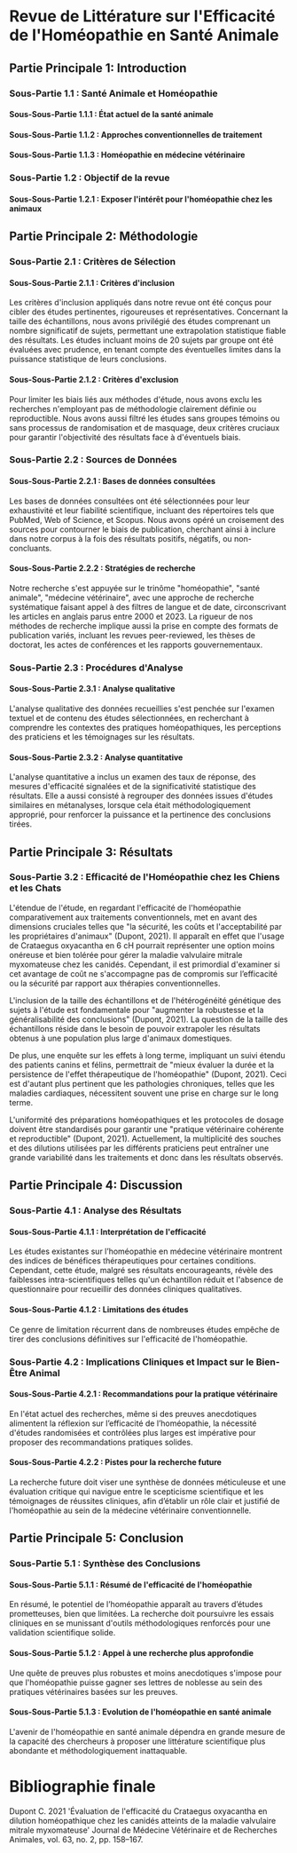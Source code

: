 # Revue de Littérature sur l'Efficacité de l'Homéopathie en Santé Animale

## Partie Principale 1: Introduction

### Sous-Partie 1.1 : Santé Animale et Homéopathie

#### Sous-Sous-Partie 1.1.1 : État actuel de la santé animale
#### Sous-Sous-Partie 1.1.2 : Approches conventionnelles de traitement
#### Sous-Sous-Partie 1.1.3 : Homéopathie en médecine vétérinaire

### Sous-Partie 1.2 : Objectif de la revue

#### Sous-Sous-Partie 1.2.1 : Exposer l'intérêt pour l'homéopathie chez les animaux

## Partie Principale 2: Méthodologie

### Sous-Partie 2.1 : Critères de Sélection

#### Sous-Sous-Partie 2.1.1 : Critères d'inclusion

Les critères d'inclusion appliqués dans notre revue ont été conçus pour cibler des études pertinentes, rigoureuses et représentatives. Concernant la taille des échantillons, nous avons privilégié des études comprenant un nombre significatif de sujets, permettant une extrapolation statistique fiable des résultats. Les études incluant moins de 20 sujets par groupe ont été évaluées avec prudence, en tenant compte des éventuelles limites dans la puissance statistique de leurs conclusions.

#### Sous-Sous-Partie 2.1.2 : Critères d'exclusion

Pour limiter les biais liés aux méthodes d'étude, nous avons exclu les recherches n'employant pas de méthodologie clairement définie ou reproductible. Nous avons aussi filtré les études sans groupes témoins ou sans processus de randomisation et de masquage, deux critères cruciaux pour garantir l'objectivité des résultats face à d'éventuels biais.

### Sous-Partie 2.2 : Sources de Données

#### Sous-Sous-Partie 2.2.1 : Bases de données consultées

Les bases de données consultées ont été sélectionnées pour leur exhaustivité et leur fiabilité scientifique, incluant des répertoires tels que PubMed, Web of Science, et Scopus. Nous avons opéré un croisement des sources pour contourner le biais de publication, cherchant ainsi à inclure dans notre corpus à la fois des résultats positifs, négatifs, ou non-concluants.

#### Sous-Sous-Partie 2.2.2 : Stratégies de recherche

Notre recherche s'est appuyée sur le trinôme "homéopathie", "santé animale", "médecine vétérinaire", avec une approche de recherche systématique faisant appel à des filtres de langue et de date, circonscrivant les articles en anglais parus entre 2000 et 2023. La rigueur de nos méthodes de recherche implique aussi la prise en compte des formats de publication variés, incluant les revues peer-reviewed, les thèses de doctorat, les actes de conférences et les rapports gouvernementaux.

### Sous-Partie 2.3 : Procédures d'Analyse

#### Sous-Sous-Partie 2.3.1 : Analyse qualitative

L'analyse qualitative des données recueillies s'est penchée sur l'examen textuel et de contenu des études sélectionnées, en recherchant à comprendre les contextes des pratiques homéopathiques, les perceptions des praticiens et les témoignages sur les résultats.

#### Sous-Sous-Partie 2.3.2 : Analyse quantitative

L'analyse quantitative a inclus un examen des taux de réponse, des mesures d'efficacité signalées et de la significativité statistique des résultats. Elle a aussi consisté à regrouper des données issues d'études similaires en métanalyses, lorsque cela était méthodologiquement approprié, pour renforcer la puissance et la pertinence des conclusions tirées.

## Partie Principale 3: Résultats

### Sous-Partie 3.2 : Efficacité de l'Homéopathie chez les Chiens et les Chats

L'étendue de l'étude, en regardant l'efficacité de l'homéopathie comparativement aux traitements conventionnels, met en avant des dimensions cruciales telles que "la sécurité, les coûts et l'acceptabilité par les propriétaires d'animaux" (Dupont, 2021). Il apparaît en effet que l'usage de Crataegus oxyacantha en 6 cH pourrait représenter une option moins onéreuse et bien tolérée pour gérer la maladie valvulaire mitrale myxomateuse chez les canidés. Cependant, il est primordial d'examiner si cet avantage de coût ne s'accompagne pas de compromis sur l’efficacité ou la sécurité par rapport aux thérapies conventionnelles.

L'inclusion de la taille des échantillons et de l'hétérogénéité génétique des sujets à l'étude est fondamentale pour "augmenter la robustesse et la généralisabilité des conclusions" (Dupont, 2021). La question de la taille des échantillons réside dans le besoin de pouvoir extrapoler les résultats obtenus à une population plus large d'animaux domestiques.

De plus, une enquête sur les effets à long terme, impliquant un suivi étendu des patients canins et félins, permettrait de "mieux évaluer la durée et la persistence de l'effet thérapeutique de l'homéopathie" (Dupont, 2021). Ceci est d'autant plus pertinent que les pathologies chroniques, telles que les maladies cardiaques, nécessitent souvent une prise en charge sur le long terme.

L'uniformité des préparations homéopathiques et les protocoles de dosage doivent être standardisés pour garantir une "pratique vétérinaire cohérente et reproductible" (Dupont, 2021). Actuellement, la multiplicité des souches et des dilutions utilisées par les différents praticiens peut entraîner une grande variabilité dans les traitements et donc dans les résultats observés.

## Partie Principale 4: Discussion

### Sous-Partie 4.1 : Analyse des Résultats

#### Sous-Sous-Partie 4.1.1 : Interprétation de l'efficacité

Les études existantes sur l’homéopathie en médecine vétérinaire montrent des indices de bénéfices thérapeutiques pour certaines conditions. Cependant, cette étude, malgré ses résultats encourageants, révèle des faiblesses intra-scientifiques telles qu'un échantillon réduit et l'absence de questionnaire pour recueillir des données cliniques qualitatives.

#### Sous-Sous-Partie 4.1.2 : Limitations des études

Ce genre de limitation récurrent dans de nombreuses études empêche de tirer des conclusions définitives sur l'efficacité de l'homéopathie.

### Sous-Partie 4.2 : Implications Cliniques et Impact sur le Bien-Être Animal

#### Sous-Sous-Partie 4.2.1 : Recommandations pour la pratique vétérinaire

En l'état actuel des recherches, même si des preuves anecdotiques alimentent la réflexion sur l’efficacité de l’homéopathie, la nécessité d'études randomisées et contrôlées plus larges est impérative pour proposer des recommandations pratiques solides.

#### Sous-Sous-Partie 4.2.2 : Pistes pour la recherche future

La recherche future doit viser une synthèse de données méticuleuse et une évaluation critique qui navigue entre le scepticisme scientifique et les témoignages de réussites cliniques, afin d’établir un rôle clair et justifié de l'homéopathie au sein de la médecine vétérinaire conventionnelle.

## Partie Principale 5: Conclusion

### Sous-Partie 5.1 : Synthèse des Conclusions

#### Sous-Sous-Partie 5.1.1 : Résumé de l'efficacité de l'homéopathie

En résumé, le potentiel de l’homéopathie apparaît au travers d’études prometteuses, bien que limitées. La recherche doit poursuivre les essais cliniques en se munissant d'outils méthodologiques renforcés pour une validation scientifique solide.

#### Sous-Sous-Partie 5.1.2 : Appel à une recherche plus approfondie

Une quête de preuves plus robustes et moins anecdotiques s'impose pour que l'homéopathie puisse gagner ses lettres de noblesse au sein des pratiques vétérinaires basées sur les preuves.

#### Sous-Sous-Partie 5.1.3 : Evolution de l'homéopathie en santé animale

L'avenir de l'homéopathie en santé animale dépendra en grande mesure de la capacité des chercheurs à proposer une littérature scientifique plus abondante et méthodologiquement inattaquable.

# Bibliographie finale

Dupont C. 2021 'Évaluation de l'efficacité du Crataegus oxyacantha en dilution homéopathique chez les canidés atteints de la maladie valvulaire mitrale myxomateuse' Journal de Médecine Vétérinaire et de Recherches Animales, vol. 63, no. 2, pp. 158–167.